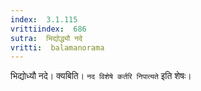 ```yaml
---
index:  3.1.115
vrittiindex:  686
sutra:  भिद्योद्ध्यौ नदे
vritti:  balamanorama 
---
```


भिद्योध्यौ नदे। क्यबिति। `नद विशेषे कर्तरि निपात्यते` इति शेषः। 


